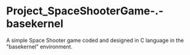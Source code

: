 # Project_SpaceShooterGame-.-basekernel
 A simple Space Shooter game coded and designed in C language in the "basekernel" environment.
